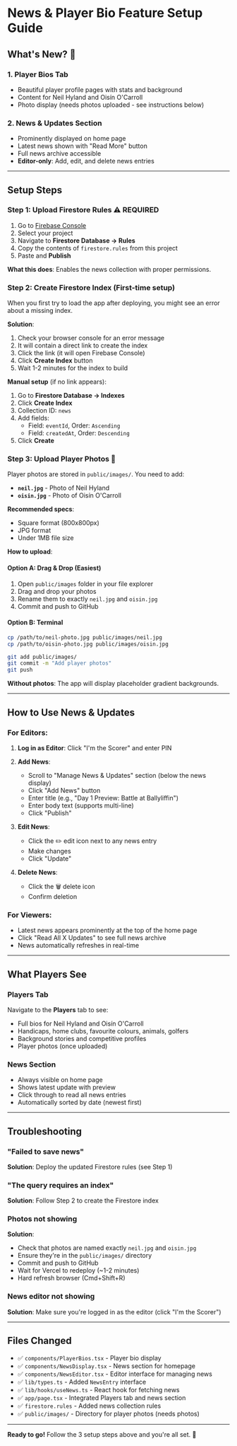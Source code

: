 # News & Player Bio Feature Setup Guide

## What's New? 🎉

### 1. **Player Bios Tab**
- Beautiful player profile pages with stats and background
- Content for Neil Hyland and Oisín O'Carroll
- Photo display (needs photos uploaded - see instructions below)

### 2. **News & Updates Section**
- Prominently displayed on home page
- Latest news shown with "Read More" button
- Full news archive accessible
- **Editor-only**: Add, edit, and delete news entries

---

## Setup Steps

### Step 1: Upload Firestore Rules ⚠️ REQUIRED

1. Go to [Firebase Console](https://console.firebase.google.com/)
2. Select your project
3. Navigate to **Firestore Database → Rules**
4. Copy the contents of `firestore.rules` from this project
5. Paste and **Publish**

**What this does**: Enables the news collection with proper permissions.

### Step 2: Create Firestore Index (First-time setup)

When you first try to load the app after deploying, you might see an error about a missing index.

**Solution**:
1. Check your browser console for an error message
2. It will contain a direct link to create the index
3. Click the link (it will open Firebase Console)
4. Click **Create Index** button
5. Wait 1-2 minutes for the index to build

**Manual setup** (if no link appears):
1. Go to **Firestore Database → Indexes**
2. Click **Create Index**
3. Collection ID: `news`
4. Add fields:
   - Field: `eventId`, Order: `Ascending`
   - Field: `createdAt`, Order: `Descending`
5. Click **Create**

### Step 3: Upload Player Photos 📸

Player photos are stored in `public/images/`. You need to add:

- **`neil.jpg`** - Photo of Neil Hyland
- **`oisin.jpg`** - Photo of Oisín O'Carroll

**Recommended specs**:
- Square format (800x800px)
- JPG format
- Under 1MB file size

**How to upload**:

#### Option A: Drag & Drop (Easiest)
1. Open `public/images` folder in your file explorer
2. Drag and drop your photos
3. Rename them to exactly `neil.jpg` and `oisin.jpg`
4. Commit and push to GitHub

#### Option B: Terminal
```bash
cp /path/to/neil-photo.jpg public/images/neil.jpg
cp /path/to/oisin-photo.jpg public/images/oisin.jpg

git add public/images/
git commit -m "Add player photos"
git push
```

**Without photos**: The app will display placeholder gradient backgrounds.

---

## How to Use News & Updates

### For Editors:

1. **Log in as Editor**: Click "I'm the Scorer" and enter PIN
2. **Add News**:
   - Scroll to "Manage News & Updates" section (below the news display)
   - Click "Add News" button
   - Enter title (e.g., "Day 1 Preview: Battle at Ballyliffin")
   - Enter body text (supports multi-line)
   - Click "Publish"

3. **Edit News**:
   - Click the ✏️ edit icon next to any news entry
   - Make changes
   - Click "Update"

4. **Delete News**:
   - Click the 🗑️ delete icon
   - Confirm deletion

### For Viewers:

- Latest news appears prominently at the top of the home page
- Click "Read All X Updates" to see full news archive
- News automatically refreshes in real-time

---

## What Players See

### Players Tab
Navigate to the **Players** tab to see:
- Full bios for Neil Hyland and Oisín O'Carroll
- Handicaps, home clubs, favourite colours, animals, golfers
- Background stories and competitive profiles
- Player photos (once uploaded)

### News Section
- Always visible on home page
- Shows latest update with preview
- Click through to read all news entries
- Automatically sorted by date (newest first)

---

## Troubleshooting

### "Failed to save news"
**Solution**: Deploy the updated Firestore rules (see Step 1)

### "The query requires an index"
**Solution**: Follow Step 2 to create the Firestore index

### Photos not showing
**Solution**:
- Check that photos are named exactly `neil.jpg` and `oisin.jpg`
- Ensure they're in the `public/images/` directory
- Commit and push to GitHub
- Wait for Vercel to redeploy (~1-2 minutes)
- Hard refresh browser (Cmd+Shift+R)

### News editor not showing
**Solution**: Make sure you're logged in as the editor (click "I'm the Scorer")

---

## Files Changed

- ✅ `components/PlayerBios.tsx` - Player bio display
- ✅ `components/NewsDisplay.tsx` - News section for homepage
- ✅ `components/NewsEditor.tsx` - Editor interface for managing news
- ✅ `lib/types.ts` - Added `NewsEntry` interface
- ✅ `lib/hooks/useNews.ts` - React hook for fetching news
- ✅ `app/page.tsx` - Integrated Players tab and news section
- ✅ `firestore.rules` - Added news collection rules
- ✅ `public/images/` - Directory for player photos (needs photos)

---

**Ready to go!** Follow the 3 setup steps above and you're all set. 🎉

